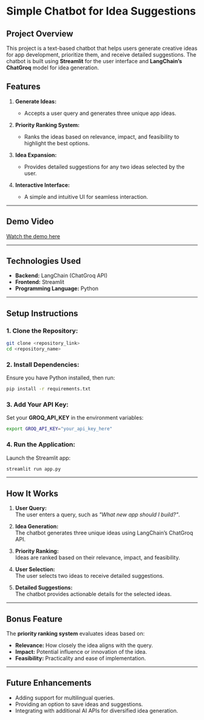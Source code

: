 # **Simple Chatbot for Idea Suggestions**  

## **Project Overview**  
This project is a text-based chatbot that helps users generate creative ideas for app development, prioritize them, and receive detailed suggestions. The chatbot is built using **Streamlit** for the user interface and **LangChain’s ChatGroq** model for idea generation.  

## **Features**  
1. **Generate Ideas:**  
   - Accepts a user query and generates three unique app ideas.  

2. **Priority Ranking System:**  
   - Ranks the ideas based on relevance, impact, and feasibility to highlight the best options.  

3. **Idea Expansion:**  
   - Provides detailed suggestions for any two ideas selected by the user.  

4. **Interactive Interface:**  
   - A simple and intuitive UI for seamless interaction.  

---

## **Demo Video**  
[Watch the demo here]((https://drive.google.com/file/d/1LLCfeBzmRkQvYeG1mRYGKcb1AQmaipnK/view?usp=sharing))  

---

## **Technologies Used**  
- **Backend:** LangChain (ChatGroq API)  
- **Frontend:** Streamlit  
- **Programming Language:** Python  

---

## **Setup Instructions**  

### **1. Clone the Repository:**  
```bash  
git clone <repository_link>  
cd <repository_name>  
```  

### **2. Install Dependencies:**  
Ensure you have Python installed, then run:  
```bash  
pip install -r requirements.txt  
```  

### **3. Add Your API Key:**  
Set your **GROQ_API_KEY** in the environment variables:  
```bash  
export GROQ_API_KEY="your_api_key_here"  
```  

### **4. Run the Application:**  
Launch the Streamlit app:  
```bash  
streamlit run app.py  
```  

---

## **How It Works**  

1. **User Query:**  
   The user enters a query, such as *"What new app should I build?"*.  

2. **Idea Generation:**  
   The chatbot generates three unique ideas using LangChain’s ChatGroq API.  

3. **Priority Ranking:**  
   Ideas are ranked based on their relevance, impact, and feasibility.  

4. **User Selection:**  
   The user selects two ideas to receive detailed suggestions.  

5. **Detailed Suggestions:**  
   The chatbot provides actionable details for the selected ideas.  

---

## **Bonus Feature**  
The **priority ranking system** evaluates ideas based on:  
- **Relevance:** How closely the idea aligns with the query.  
- **Impact:** Potential influence or innovation of the idea.  
- **Feasibility:** Practicality and ease of implementation.  

---

## **Future Enhancements**  
- Adding support for multilingual queries.  
- Providing an option to save ideas and suggestions.  
- Integrating with additional AI APIs for diversified idea generation.  
